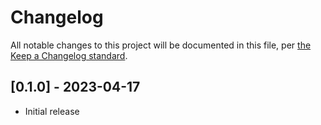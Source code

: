 # Changelog

All notable changes to this project will be documented in this file, per [the Keep a Changelog standard](http://keepachangelog.com/).

## [0.1.0] - 2023-04-17
- Initial release
